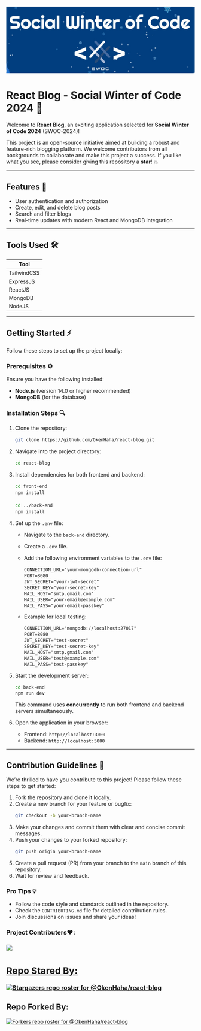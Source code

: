 ![swoc2024 Banner](./swoc.jpg)

# React Blog - Social Winter of Code 2024 🌟

Welcome to **React Blog**, an exciting application selected for **Social Winter of Code 2024** (SWOC-2024)!

This project is an open-source initiative aimed at building a robust and feature-rich blogging platform. We welcome contributors from all backgrounds to collaborate and make this project a success. If you like what you see, please consider giving this repository a **star**! 💥

---

## Features 🔄
- User authentication and authorization
- Create, edit, and delete blog posts
- Search and filter blogs
- Real-time updates with modern React and MongoDB integration

---

## Tools Used 🛠️
| Tool           | 
|----------------|
| TailwindCSS    | 
| ExpressJS      | 
| ReactJS        | 
| MongoDB        | 
| NodeJS         | 

---

## Getting Started ⚡
Follow these steps to set up the project locally:

### Prerequisites ⚙
Ensure you have the following installed:
- **Node.js** (version 14.0 or higher recommended)
- **MongoDB** (for the database)

### Installation Steps 🔍
1. Clone the repository:
   ```bash
   git clone https://github.com/OkenHaha/react-blog.git
   ```

2. Navigate into the project directory:
   ```bash
   cd react-blog
   ```

3. Install dependencies for both frontend and backend:
   ```bash
   cd front-end
   npm install
   
   cd ../back-end
   npm install
   ```

4. Set up the `.env` file:
   - Navigate to the `back-end` directory.
   - Create a `.env` file.
   - Add the following environment variables to the `.env` file:
     ```env
     CONNECTION_URL="your-mongodb-connection-url"
     PORT=8080
     JWT_SECRET="your-jwt-secret"
     SECRET_KEY="your-secret-key"
     MAIL_HOST="smtp.gmail.com"
     MAIL_USER="your-email@example.com"
     MAIL_PASS="your-email-passkey"
     ```

   - Example for local testing:
     ```env
     CONNECTION_URL="mongodb://localhost:27017"
     PORT=8080
     JWT_SECRET="test-secret"
     SECRET_KEY="test-secret-key"
     MAIL_HOST="smtp.gmail.com"
     MAIL_USER="test@example.com"
     MAIL_PASS="test-passkey"
     ```

5. Start the development server:
   ```bash
   cd back-end
   npm run dev
   ```
   This command uses **concurrently** to run both frontend and backend servers simultaneously.

6. Open the application in your browser:
   - Frontend: `http://localhost:3000`
   - Backend: `http://localhost:5000`

---

## Contribution Guidelines 🔧
We’re thrilled to have you contribute to this project! Please follow these steps to get started:

1. Fork the repository and clone it locally.
2. Create a new branch for your feature or bugfix:
   ```bash
   git checkout -b your-branch-name
   ```
3. Make your changes and commit them with clear and concise commit messages.
4. Push your changes to your forked repository:
   ```bash
   git push origin your-branch-name
   ```
5. Create a pull request (PR) from your branch to the `main` branch of this repository.
6. Wait for review and feedback.

### Pro Tips 💡
- Follow the code style and standards outlined in the repository.
- Check the `CONTRIBUTING.md` file for detailed contribution rules.
- Join discussions on issues and share your ideas!

<h3>Project Contributers❤️: <h3>
<a href="https://github.com/OkenHaha/react-blog/graphs/contributors">
<img src="https://contributors-img.web.app/image?repo=OkenHaha/react-blog"/>

## Repo Stared By:


[![Stargazers repo roster for @OkenHaha/react-blog](https://reporoster.com/stars/dark/OkenHaha/react-blog)](https://github.com/OkenHaha/react-blog/stargazers)


## Repo Forked By:


[![Forkers repo roster for @OkenHaha/react-blog](https://reporoster.com/forks/dark/OkenHaha/react-blog)](https://github.com/OkenHaha/react-blog/network/members)
